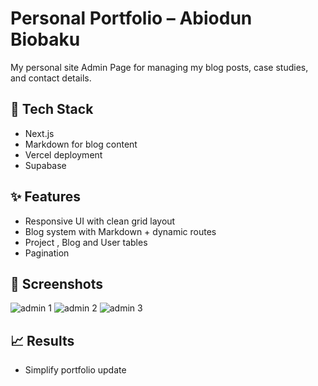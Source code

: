 # Personal Portfolio – Abiodun Biobaku

My personal site Admin Page  for managing my blog posts, case studies, and contact details.

## 🔧 Tech Stack
- Next.js
- Markdown for blog content
- Vercel deployment
- Supabase

## ✨ Features
- Responsive UI with clean grid layout
- Blog system with Markdown + dynamic routes
- Project , Blog and User tables
- Pagination

## 📸 Screenshots

![admin 1](https://github.com/user-attachments/assets/a2ad71f5-cc34-46c9-b80f-dd672867fd4f)
![admin 2](https://github.com/user-attachments/assets/e2b020c9-a73a-4cc7-8ab5-b8d1c1bf498b)
![admin 3](https://github.com/user-attachments/assets/9691ebea-97ec-4258-a8f2-142b78616ef5)


## 📈 Results
- Simplify portfolio update


<!--This is a [Next.js](https://nextjs.org) project bootstrapped with [`create-next-app`](https://nextjs.org/docs/app/api-reference/cli/create-next-app).

## Getting Started

First, run the development server:

```bash
npm run dev
# or
yarn dev
# or
pnpm dev
# or
bun dev
```

Open [http://localhost:3000](http://localhost:3000) with your browser to see the result.

You can start editing the page by modifying `app/page.js`. The page auto-updates as you edit the file.

This project uses [`next/font`](https://nextjs.org/docs/app/building-your-application/optimizing/fonts) to automatically optimize and load [Geist](https://vercel.com/font), a new font family for Vercel.

## Learn More

To learn more about Next.js, take a look at the following resources:

- [Next.js Documentation](https://nextjs.org/docs) - learn about Next.js features and API.
- [Learn Next.js](https://nextjs.org/learn) - an interactive Next.js tutorial.

You can check out [the Next.js GitHub repository](https://github.com/vercel/next.js) - your feedback and contributions are welcome!

## Deploy on Vercel

The easiest way to deploy your Next.js app is to use the [Vercel Platform](https://vercel.com/new?utm_medium=default-template&filter=next.js&utm_source=create-next-app&utm_campaign=create-next-app-readme) from the creators of Next.js.

Check out our [Next.js deployment documentation](https://nextjs.org/docs/app/building-your-application/deploying) for more details.-->
